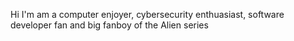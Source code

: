 Hi I'm am a computer enjoyer, cybersecurity enthuasiast, software developer fan and big fanboy of the Alien series
